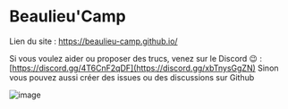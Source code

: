 
<!--
## Hi there 👋
**Here are some ideas to get you started:**

🙋‍♀️ A short introduction - what is your organization all about?
🌈 Contribution guidelines - how can the community get involved?
👩‍💻 Useful resources - where can the community find your docs? Is there anything else the community should know?
🍿 Fun facts - what does your team eat for breakfast?
🧙 Remember, you can do mighty things with the power of [Markdown](https://docs.github.com/github/writing-on-github/getting-started-with-writing-and-formatting-on-github/basic-writing-and-formatting-syntax)
-->

# Beaulieu'Camp

Lien du site : https://beaulieu-camp.github.io/

Si vous voulez aider ou proposer des trucs, venez sur le Discord 😉 : [https://discord.gg/4T6CnF2qDF](https://discord.gg/xbTnysGgZN)
Sinon vous pouvez aussi créer des issues ou des discussions sur Github

![image](https://github.com/beaulieu-camp/.github/assets/35542432/03750ec9-af45-44cd-9a4a-4ccf4fbb5a72)
